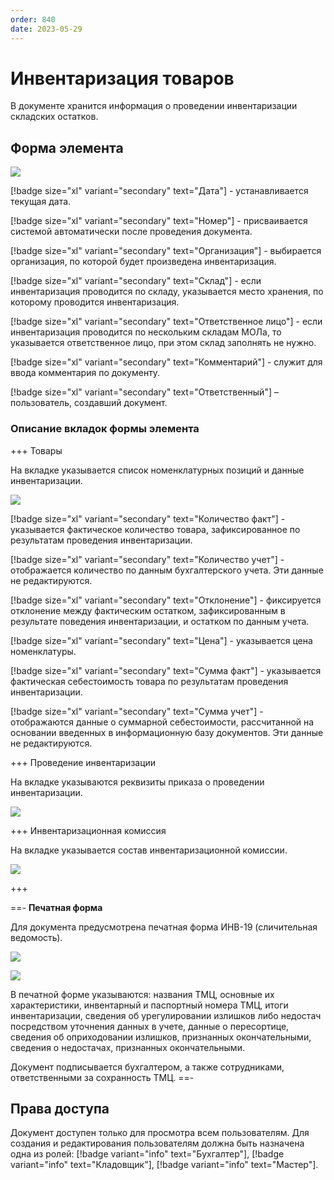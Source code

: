 ```yaml
---
order: 840
date: 2023-05-29
---
```

# Инвентаризация товаров

В документе хранится информация о проведении инвентаризации складских остатков.

## Форма элемента

![](/images/Инвентаризация.jpg)

[!badge size="xl" variant="secondary" text="Дата"] - устанавливается текущая дата.

[!badge size="xl" variant="secondary" text="Номер"] -  присваивается системой автоматически после проведения документа.

[!badge size="xl" variant="secondary" text="Организация"] - выбирается организация, по которой будет произведена инвентаризация.

[!badge size="xl" variant="secondary" text="Склад"] - если инвентаризация проводится по складу, указывается место хранения, по которому проводится инвентаризация. 

[!badge size="xl" variant="secondary" text="Ответственное лицо"] - если инвентаризация проводится по нескольким складам МОЛа, то указывается ответственное лицо, при этом склад заполнять не нужно.

[!badge size="xl" variant="secondary" text="Комментарий"] - служит для ввода комментария по документу.

[!badge size="xl" variant="secondary" text="Ответственный"] – пользователь, создавший документ. 

### Описание вкладок формы элемента

+++ Товары

На вкладке указывается список номенклатурных позиций и данные инвентаризации. 

![](/images/Вкладка_товары_инвентаризация.jpg)

[!badge size="xl" variant="secondary" text="Количество факт"] - указывается фактическое количество товара, зафиксированное по результатам проведения инвентаризации.

[!badge size="xl" variant="secondary" text="Количество учет"] - отображается количество по данным бухгалтерского учета. Эти данные не редактируются.

[!badge size="xl" variant="secondary" text="Отклонение"] - фиксируется отклонение между фактическим остатком, зафиксированным в результате поведения инвентаризации, и остатком по данным учета.

[!badge size="xl" variant="secondary" text="Цена"] - указывается цена номенклатуры.

[!badge size="xl" variant="secondary" text="Сумма факт"] - указывается фактическая себестоимость товара по результатам проведения инвентаризации.

[!badge size="xl" variant="secondary" text="Сумма учет"] - отображаются данные о суммарной себестоимости, рассчитанной на основании введенных в информационную базу документов. Эти данные не редактируются.

+++ Проведение инвентаризации

На вкладке указываются реквизиты приказа о проведении инвентаризации.

![](/images/Вкладка_проведение_инвентаризации.jpg)

+++ Инвентаризационная комиссия

На вкладке указывается состав инвентаризационной комиссии.

![](/images/Инвентаризационная_комисия.jpg)

+++

==- **Печатная форма**

Для документа предусмотрена печатная форма ИНВ-19 (сличительная ведомость).

![](/images/инв19_1.png)

![](/images/инв19_2.png)

В печатной форме указываются: названия ТМЦ, основные их характеристики, инвентарный и паспортный номера ТМЦ, итоги инвентаризации, сведения об урегулировании излишков либо недостач посредством уточнения данных в учете, данные о пересортице, сведения об оприходовании излишков, признанных окончательными, сведения о недостачах, признанных окончательными.

Документ подписывается бухгалтером, а также сотрудниками, ответственными за сохранность ТМЦ.
==-

## Права доступа

Документ доступен только для просмотра всем пользователям. Для создания и редактирования пользователям должна быть назначена одна из ролей: [!badge variant="info" text="Бухгалтер"], [!badge variant="info" text="Кладовщик"], [!badge variant="info" text="Мастер"].


